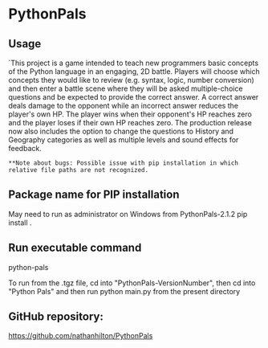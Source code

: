 # PythonPals

## Usage
`This project is a game intended to teach new programmers basic concepts of the Python language in an
engaging, 2D battle. Players will choose which concepts they would like to review (e.g. syntax, logic,
number conversion) and then enter a battle scene where they will be asked multiple-choice questions and
be expected to provide the correct answer. A correct answer deals damage to the opponent while an
incorrect answer reduces the player's own HP. The player wins when their opponent's HP reaches zero and
the player loses if their own HP reaches zero. The production release now also includes the option to change the 
questions to History and Geography categories as well as multiple levels and sound effects for feedback.

`**Note about bugs: Possible issue with pip installation in which relative file paths are not recognized.`

## Package name for PIP installation
May need to run as administrator on Windows from PythonPals-2.1.2
pip install . 


## Run executable command 
python-pals

To run from 
the .tgz file, cd into "PythonPals-VersionNumber", then cd into "Python Pals" and then run python main.py from the
present directory
## GitHub repository:
https://github.com/nathanhilton/PythonPals
